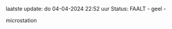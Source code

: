 laatste update: 
do 04-04-2024 22:52   uur 
Status: FAALT - geel - 
<div class="service Y">microstation</div>
